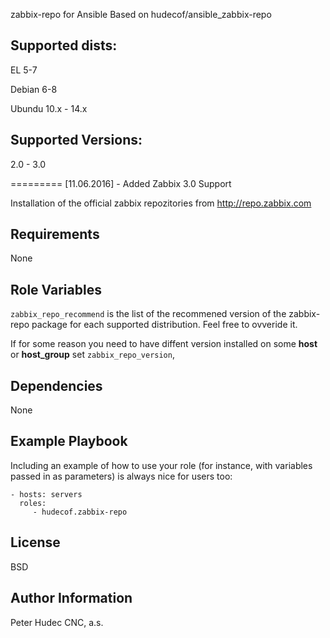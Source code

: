 zabbix-repo for Ansible Based on hudecof/ansible_zabbix-repo

Supported dists:
--
EL 5-7

Debian 6-8

Ubundu 10.x - 14.x



Supported Versions:
--
2.0 - 3.0


=========
[11.06.2016] - Added Zabbix 3.0 Support

Installation of the official zabbix repozitories from http://repo.zabbix.com

Requirements
------------

None

Role Variables
--------------

`zabbix_repo_recommend` is the list of the recommened version of the zabbix-repo package for each supported distribution. Feel free to ovveride it.

If for some reason you need to have diffent version installed on some **host** or **host_group** set `zabbix_repo_version`,

Dependencies
------------

None

Example Playbook
----------------

Including an example of how to use your role (for instance, with variables passed in as parameters) is always nice for users too:

    - hosts: servers
      roles:
         - hudecof.zabbix-repo
		 
License
-------

BSD

Author Information
------------------

Peter Hudec
CNC, a.s.
